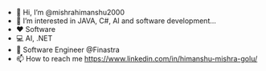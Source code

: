- 👋 Hi, I’m @mishrahimanshu2000
- 👀 I’m interested in JAVA, C#, AI and software development...
- ❤  Software
- 💻 AI, .NET  
- 🌱 Software Engineer @Finastra
- 📫 How to reach me https://www.linkedin.com/in/himanshu-mishra-golu/

<!---
mishrahimanshu2000/mishrahimanshu2000 is a ✨ special ✨ repository because its `README.md` (this file) appears on your GitHub profile.
You can click the Preview link to take a look at your changes.
--->
